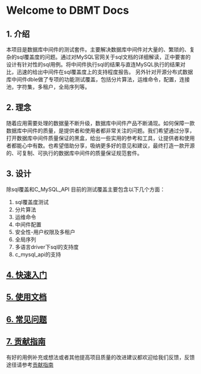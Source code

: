 # Welcome to DBMT Docs

## 1. 介绍

本项目是数据库中间件的测试套件。主要解决数据库中间件对大量的、繁琐的、复杂的sql覆盖度的问题。通过对MySQL官网关于sql文档的详细解读，正中要害的设计有针对性的sql用例。将中间件执行sql的结果与直连MySQL执行的结果对比，迅速的给出中间件在sql覆盖度上的支持程度报告。
另外针对开源分布式数据库中间件dble做了专项的功能测试覆盖，包括分片算法，运维命令，配置，连接池，字符集，多租户，全局序列等。

## 2. 理念

随着应用需要处理的数据量不断升级，数据库中间件产品不断涌现。如何保障一款数据库中间件的质量，是提供者和使用者都非常关注的问题。我们希望通过分享，打开数据库中间件质量保证的黑盒，给出一些实用的参考和工具，让提供者和使用者都能心中有数。也希望借助分享，吸纳更多好的意见和建议，最终打造一款开源的、可复制、可执行的数据库中间件的质量保证规范套件。

## 3. 设计

除sql覆盖和C_MySQL_API
目前的测试覆盖主要包含以下几个方面：

1. sql覆盖度测试
2. 分片算法
3. 运维命令
4. 中间件配置
5. 安全性-用户权限及多租户
6. 全局序列
7. 多语言driver下sql的支持度
8. c_mysql_api的支持

## [4. 快速入门](./QUICKSTART.md)
## [5. 使用文档](./使用文档/使用文档.md)
## [6. 常见问题](./常见问题/常见问题.md)
## [7. 贡献指南](./CONTRIBUTING.md)
有好的用例补充或想法或者其他提高项目质量的改进建议都欢迎给我们反馈，反馈途径请参考[贡献指南](./CONTRIBUTING.md)
